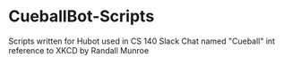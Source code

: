 # CueballBot-Scripts
Scripts written for Hubot used in CS 140 Slack Chat named "Cueball" int reference to XKCD by Randall Munroe

